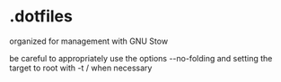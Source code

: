 # .dotfiles
organized for management with GNU Stow

be careful to appropriately use the options --no-folding and setting the target to root with -t / when necessary
